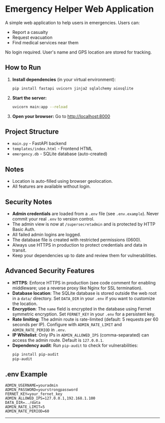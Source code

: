 # Emergency Helper Web Application

A simple web application to help users in emergencies. Users can:
- Report a casualty
- Request evacuation
- Find medical services near them

No login required. User's name and GPS location are stored for tracking.

## How to Run

1. **Install dependencies** (in your virtual environment):
   ```bash
   pip install fastapi uvicorn jinja2 sqlalchemy aiosqlite
   ```

2. **Start the server:**
   ```bash
   uvicorn main:app --reload
   ```

3. **Open your browser:**
   Go to [http://localhost:8000](http://localhost:8000)

## Project Structure
- `main.py` - FastAPI backend
- `templates/index.html` - Frontend HTML
- `emergency.db` - SQLite database (auto-created)

## Notes
- Location is auto-filled using browser geolocation.
- All features are available without login.

## Security Notes
- **Admin credentials** are loaded from a `.env` file (see `.env.example`). Never commit your real `.env` to version control.
- The admin view is now at `/supersecretadmin` and is protected by HTTP Basic Auth.
- All failed admin logins are logged.
- The database file is created with restricted permissions (0600).
- Always use HTTPS in production to protect credentials and data in transit.
- Keep your dependencies up to date and review them for vulnerabilities.

## Advanced Security Features
- **HTTPS**: Enforce HTTPS in production (see code comment for enabling middleware; use a reverse proxy like Nginx for SSL termination).
- **Database location**: The SQLite database is stored outside the web root in a `data/` directory. Set `DATA_DIR` in your `.env` if you want to customize the location.
- **Encryption**: The `name` field is encrypted in the database using Fernet symmetric encryption. Set `FERNET_KEY` in your `.env` for a persistent key.
- **Rate limiting**: The admin route is rate-limited (default: 5 requests per 60 seconds per IP). Configure with `ADMIN_RATE_LIMIT` and `ADMIN_RATE_PERIOD` in `.env`.
- **IP Whitelist**: Only IPs in `ADMIN_ALLOWED_IPS` (comma-separated) can access the admin route. Default is `127.0.0.1`.
- **Dependency audit**: Run `pip-audit` to check for vulnerabilities:
  ```bash
  pip install pip-audit
  pip-audit
  ```

## .env Example
```
ADMIN_USERNAME=youradmin
ADMIN_PASSWORD=yourstrongpassword
FERNET_KEY=your_fernet_key
ADMIN_ALLOWED_IPS=127.0.0.1,192.168.1.100
DATA_DIR=../data
ADMIN_RATE_LIMIT=5
ADMIN_RATE_PERIOD=60
```

--- 
